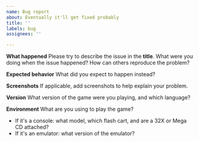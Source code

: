 ```yaml
---
name: Bug report
about: Eventually it'll get fixed probably
title: ''
labels: bug
assignees: ''

---
```


**What happened**
Please try to describe the issue in the **title**.
What were you doing when the issue happened? How can others reproduce the problem?

**Expected behavior**
What did you expect to happen instead?

**Screenshots**
If applicable, add screenshots to help explain your problem.

**Version**
What version of the game were you playing, and which language?

**Environment**
What are you using to play the game?
- If it's a console: what model, which flash cart, and are a 32X or Mega CD attached?
- If it's an emulator: what version of the emulator?
